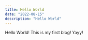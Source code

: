 ```yaml
---
title: Hello World
date: "2022-08-15"
description: "Hello World"
---
```


Hello World! This is my first blog! Yayy!

